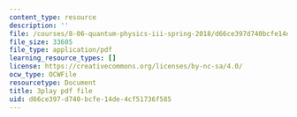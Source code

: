 ```yaml
---
content_type: resource
description: ''
file: /courses/8-06-quantum-physics-iii-spring-2018/d66ce397d740bcfe14de4cf51736f585_2N0OXAiX-BM.pdf
file_size: 33605
file_type: application/pdf
learning_resource_types: []
license: https://creativecommons.org/licenses/by-nc-sa/4.0/
ocw_type: OCWFile
resourcetype: Document
title: 3play pdf file
uid: d66ce397-d740-bcfe-14de-4cf51736f585
---
```

